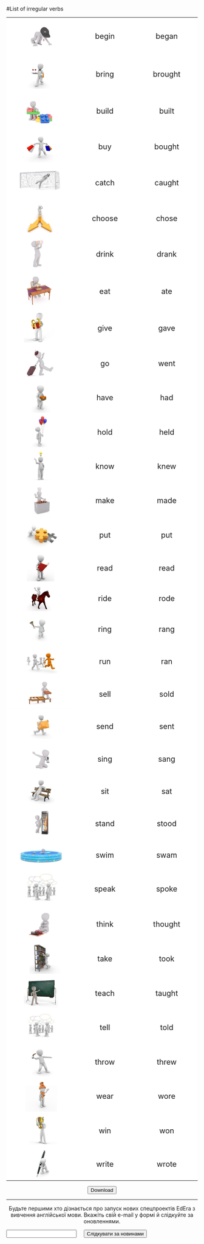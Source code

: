 #List of irregular verbs

<table>
	<tr>
		<td width="35%" valign="top" style="background: white;">
		<img class="image" src="./1/0.png"></img>
		</td>
		<td width="32%" valign="middle"  align="center" style="font-size: 140%!important; background: white;">
			begin
		</td>
		<td width="32%" valign="middle" align="center" style="font-size: 140%!important; background: white;">
		began
		</td>
	</tr>
	<tr>
		<td width="35%" valign="top" style="background: white;">
		<img class="image" src="./1/1.png"></img>
		</td>
		<td width="32%" valign="middle"  align="center" style="font-size: 140%!important; background: white;">
			bring
		</td>
		<td width="32%" valign="middle" align="center" style="font-size: 140%!important; background: white;">
		brought
		</td>
	</tr>
	<tr>
		<td width="35%" valign="top" style="background: white;">
		<img class="image" src="./1/2.png"></img>
		</td>
		<td width="32%" valign="middle" align="center" style="font-size: 140%!important; background: white;">
			build
		</td>
		<td width="32%" valign="middle" align="center" style="font-size: 140%!important; background: white;">
		built
		</td>
	</tr>
	<tr>
		<td width="35%" valign="top" style="background: white;">
		<img class="image" src="./1/3.png"></img>
		</td>
		<td width="32%" valign="middle" align="center" style="font-size: 140%!important; background: white;">
			buy
		</td>
		<td width="32%" valign="middle" align="center" style="font-size: 140%!important; background: white;">
		bought
		</td>
	</tr>
	<tr>
		<td width="35%" valign="top" style="background: white;">
		<img class="image" src="./1/4.png"></img>
		</td>
		<td width="32%" valign="middle" align="center" style="font-size: 140%!important; background: white;">
			catch
		</td>
		<td width="32%" valign="middle" align="center" style="font-size: 140%!important; background: white;">
		caught
		</td>
	</tr>
	<tr>
		<td width="35%" valign="top" style="background: white;">
		<img class="image" src="./1/5.png"></img>
		</td>
		<td width="32%" valign="middle" align="center" style="font-size: 140%!important; background: white;">
			choose
		</td>
		<td width="32%" valign="middle" align="center" style="font-size: 140%!important; background: white;">
		chose
		</td>
	</tr>
		<tr>
		<td width="35%" valign="top" style="background: white;">
		<img class="image" src="./1/6.png"></img>
		</td>
		<td width="32%" valign="middle" align="center" style="font-size: 140%!important; background: white;">
			drink
		</td>
		<td width="32%" valign="middle" align="center" style="font-size: 140%!important; background: white;">
		drank
		</td>
	</tr>
			<tr>
		<td width="35%" valign="top" style="background: white;">
		<img class="image" src="./1/7.png"></img>
		</td>
		<td width="32%" valign="middle" align="center" style="font-size: 140%!important; background: white;">
			eat
		</td>
		<td width="32%" valign="middle" align="center" style="font-size: 140%!important; background: white;">
		ate
		</td>
	</tr>
				<tr>
		<td width="35%" valign="top" style="background: white;">
		<img class="image" src="./1/8.png"></img>
		</td>
		<td width="32%" valign="middle" align="center" style="font-size: 140%!important; background: white;">
			give
		</td>
		<td width="32%" valign="middle" align="center" style="font-size: 140%!important; background: white;">
		gave 
		</td>
	</tr>
					<tr>
		<td width="35%" valign="top" style="background: white;">
		<img class="image" src="./1/9.png"></img>
		</td>
		<td width="32%" valign="middle" align="center" style="font-size: 140%!important; background: white;">
			go
		</td>
		<td width="32%" valign="middle" align="center" style="font-size: 140%!important; background: white;">
		went 
		</td>
	</tr>
						<tr>
		<td width="35%" valign="top" style="background: white;">
		<img class="image" src="./1/10.png"></img>
		</td>
		<td width="32%" valign="middle" align="center" style="font-size: 140%!important; background: white;">
			have
		</td>
		<td width="32%" valign="middle" align="center" style="font-size: 140%!important; background: white;">
		had 
		</td>
	</tr>
							<tr>
		<td width="35%" valign="top" style="background: white;">
		<img class="image" src="./1/11.png"></img>
		</td>
		<td width="32%" valign="middle" align="center" style="font-size: 140%!important; background: white;">
			hold
		</td>
		<td width="32%" valign="middle" align="center" style="font-size: 140%!important; background: white;">
		held 
		</td>
	</tr>
								<tr>
		<td width="35%" valign="top" style="background: white;">
		<img class="image" src="./1/12.png"></img>
		</td>
		<td width="32%" valign="middle" align="center" style="font-size: 140%!important; background: white;">
			know
		</td>
		<td width="32%" valign="middle" align="center" style="font-size: 140%!important; background: white;">
		knew 
		</td>
	</tr>
									<tr>
		<td width="35%" valign="top" style="background: white;">
		<img class="image" src="./1/13.png"></img>
		</td>
		<td width="32%" valign="middle" align="center" style="font-size: 140%!important; background: white;">
			make
		</td>
		<td width="32%" valign="middle" align="center" style="font-size: 140%!important; background: white;">
		made 
		</td>
	</tr>
										<tr>
		<td width="35%" valign="top" style="background: white;">
		<img class="image" src="./1/14.png"></img>
		</td>
		<td width="32%" valign="middle" align="center" style="font-size: 140%!important; background: white;">
			put
		</td>
		<td width="32%" valign="middle" align="center" style="font-size: 140%!important; background: white;">
		put 
		</td>
	</tr>
											<tr>
		<td width="35%" valign="top" style="background: white;">
		<img class="image" src="./1/15.png"></img>
		</td>
		<td width="32%" valign="middle" align="center" style="font-size: 140%!important; background: white;">
			read
		</td>
		<td width="32%" valign="middle" align="center" style="font-size: 140%!important; background: white;">
		read 
		</td>
	</tr>
											<tr>
		<td width="35%" valign="top" style="background: white;">
		<img class="image" src="./1/16.png"></img>
		</td>
		<td width="32%" valign="middle" align="center" style="font-size: 140%!important; background: white;">
			ride
		</td>
		<td width="32%" valign="middle" align="center" style="font-size: 140%!important; background: white;">
		rode 
		</td>
	</tr>
												<tr>
		<td width="35%" valign="top" style="background: white;">
		<img class="image" src="./1/17.png"></img>
		</td>
		<td width="32%" valign="middle" align="center" style="font-size: 140%!important; background: white;">
			ring
		</td>
		<td width="32%" valign="middle" align="center" style="font-size: 140%!important; background: white;">
		rang 
		</td>
	</tr>
													<tr>
		<td width="35%" valign="top" style="background: white;">
		<img class="image" src="./1/18.png"></img>
		</td>
		<td width="32%" valign="middle" align="center" style="font-size: 140%!important; background: white;">
			run
		</td>
		<td width="32%" valign="middle" align="center" style="font-size: 140%!important; background: white;">
		ran 
		</td>
	</tr>
													<tr>
		<td width="35%" valign="top" style="background: white;">
		<img class="image" src="./1/19.png"></img>
		</td>
		<td width="32%" valign="middle" align="center" style="font-size: 140%!important; background: white;">
			sell
		</td>
		<td width="32%" valign="middle" align="center" style="font-size: 140%!important; background: white;">
		sold 
		</td>
	</tr>
													<tr>
		<td width="35%" valign="top" style="background: white;">
		<img class="image" src="./1/20.png"></img>
		</td>
		<td width="32%" valign="middle" align="center" style="font-size: 140%!important; background: white;">
			send
		</td>
		<td width="32%" valign="middle" align="center" style="font-size: 140%!important; background: white;">
		sent 
		</td>
	</tr>
													<tr>
		<td width="35%" valign="top" style="background: white;">
		<img class="image" src="./1/21.png"></img>
		</td>
		<td width="32%" valign="middle" align="center" style="font-size: 140%!important; background: white;">
			sing
		</td>
		<td width="32%" valign="middle" align="center" style="font-size: 140%!important; background: white;">
		sang 
		</td>
	</tr>
													<tr>
		<td width="35%" valign="top" style="background: white;">
		<img class="image" src="./1/22.png"></img>
		</td>
		<td width="32%" valign="middle" align="center" style="font-size: 140%!important; background: white;">
			sit
		</td>
		<td width="32%" valign="middle" align="center" style="font-size: 140%!important; background: white;">
		sat 
		</td>
	</tr>
<tr>
		<td width="35%" valign="top" style="background: white;">
		<img class="image" src="./1/23.png"></img>
		</td>
		<td width="32%" valign="middle" align="center" style="font-size: 140%!important; background: white;">
			stand
		</td>
		<td width="32%" valign="middle" align="center" style="font-size: 140%!important; background: white;">
		stood 
		</td>
	</tr>
<tr>
		<td width="35%" valign="top" style="background: white;">
		<img class="image" src="./1/24.png"></img>
		</td>
		<td width="32%" valign="middle" align="center" style="font-size: 140%!important; background: white;">
			swim
		</td>
		<td width="32%" valign="middle" align="center" style="font-size: 140%!important; background: white;">
		swam 
		</td>
	</tr>
<tr>
		<td width="35%" valign="top" style="background: white;">
		<img class="image" src="./1/25.png"></img>
		</td>
		<td width="32%" valign="middle" align="center" style="font-size: 140%!important; background: white;">
			speak
		</td>
		<td width="32%" valign="middle" align="center" style="font-size: 140%!important; background: white;">
		spoke 
		</td>
	</tr>
<tr>
		<td width="35%" valign="top" style="background: white;">
		<img class="image" src="./1/26.png"></img>
		</td>
		<td width="32%" valign="middle" align="center" style="font-size: 140%!important; background: white;">
			think
		</td>
		<td width="32%" valign="middle" align="center" style="font-size: 140%!important; background: white;">
		thought 
		</td>
	</tr>
<tr>
		<td width="35%" valign="top" style="background: white;">
		<img class="image" src="./1/27.png"></img>
		</td>
		<td width="32%" valign="middle" align="center" style="font-size: 140%!important; background: white;">
			take
		</td>
		<td width="32%" valign="middle" align="center" style="font-size: 140%!important; background: white;">
		took 
		</td>
	</tr>
<tr>
		<td width="35%" valign="top" style="background: white;">
		<img class="image" src="./1/28.png"></img>
		</td>
		<td width="32%" valign="middle" align="center" style="font-size: 140%!important; background: white;">
			teach
		</td>
		<td width="32%" valign="middle" align="center" style="font-size: 140%!important; background: white;">
		taught 
		</td>
	</tr>
														<tr>
		<td width="35%" valign="top" style="background: white;">
		<img class="image" src="./1/0-1.png"></img>
		</td>
		<td width="32%" valign="middle" align="center" style="font-size: 140%!important; background: white;">
			tell
		</td>
		<td width="32%" valign="middle" align="center" style="font-size: 140%!important; background: white;">
		told 
		</td>
	</tr>
<tr>
		<td width="35%" valign="top" style="background: white;">
		<img class="image" src="./1/29.png"></img>
		</td>
		<td width="32%" valign="middle" align="center" style="font-size: 140%!important; background: white;">
			throw
		</td>
		<td width="32%" valign="middle" align="center" style="font-size: 140%!important; background: white;">
		threw 
		</td>
	</tr>
<tr>
		<td width="35%" valign="top" style="background: white;">
		<img class="image" src="./1/30.png"></img>
		</td>
		<td width="32%" valign="middle" align="center" style="font-size: 140%!important; background: white;">
			wear
		</td>
		<td width="32%" valign="middle" align="center" style="font-size: 140%!important; background: white;">
		wore 
		</td>
	</tr>
<tr>
		<td width="35%" valign="top" style="background: white;">
		<img class="image" src="./1/31.png"></img>
		</td>
		<td width="32%" valign="middle" align="center" style="font-size: 140%!important; background: white;">
			win
		</td>
		<td width="32%" valign="middle" align="center" style="font-size: 140%!important; background: white;">
		won 
		</td>
	</tr>
<tr>
		<td width="35%" valign="top" style="background: white;">
		<img class="image" src="./1/32.png"></img>
		</td>
		<td width="32%" valign="middle" align="center" style="font-size: 140%!important; background: white;">
			write
		</td>
		<td width="32%" valign="middle" align="center" style="font-size: 140%!important; background: white;">
		wrote 
		</td>
	</tr>
</table>	

<p><center><a href="https://drive.google.com/file/d/1L0-dyHtLIT-JZYgmXfUwFi-N87wuZxd1/view?usp=sharing" target="_blank"><button type="button" class="btn btn-primary btn-lg">Download</button></a></center></p>

<hr>
<div class="form-group">
    <p align="center">Будьте першими хто дізнається про запуск нових спецпроектів EdEra з вивчення англійської мови. Вкажіть свій e-mail у формі й слідкуйте за оновленнями.</p>
  </div>
<div id="mc_embed_signup">
  <form id="mc-embedded-subscribe-form" action="//ed-era.us11.list-manage.com/subscribe/post?u=8866dd2b60d24631dfb05130e&amp;amp;id=7c924ccd0e" method="post" name="mc-embedded-subscribe-form" novalidate="novalidate" target="_blank" class="validate">
   <div id="mc_embed_signup_scroll">
    <div class="mc-field-group row">
      <input id="mce-EMAIL" name="EMAIL" type="email" value="" class="required email col-xs-5 col-sm-5 col-md-5 col-lg-5 col-lg-offset-1 col-xs-offset-1 col-sm-offset-1 col-md-offset-1" aria-required="true">
      <button id="mc-embedded-subscribe" name="subscribe" type="button" class="btn btn-primary" style="margin-left: 15px">Слідкувати за новинами</button>
     </label>
    </div>
   </div>
  </form>
  <div id="mce-responses" class="row">
   <div id="mce-error-response" style="display:none" class="response"></div>
   <div id="mce-success-response" style="display:none" class="response"></div>
  </div>
  <!-- real people should not fill this in and expect good things - do not remove this or risk form bot signups-->
  <div style="position: absolute; left: -5000px;">
   <input name="b_f0d231561f25f732145baed3d_ba0b4591d2" tabindex="-1" type="text" value="">
  </div>
  <script src="//s3.amazonaws.com/downloads.mailchimp.com/js/mc-validate.js" type="text/javascript"></script>
  <script>(function($) {window.fnames = new Array(); window.ftypes = new Array();fnames[0]='EMAIL';ftypes[0]='email';fnames[1]='FNAME';ftypes[1]='text';fnames[2]='LNAME';ftypes[2]='text';}(jQuery));var $mcj = jQuery.noConflict(true);</script>
</div>
